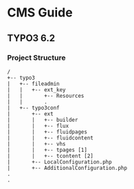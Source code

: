 # CMS Guide

## TYPO3 6.2

### Project Structure

	/
	+-- typo3
	|   +-- fileadmin
	|	|   +-- ext_key
	|	|   	+-- Resources
	|	|		.
	|   +-- typo3conf
	|   	+-- ext
	|		|	+-- builder
	|		|	+-- flux
	|		|	+-- fluidpages
	|		|	+-- fluidcontent
	|		|	+-- vhs
	|		|	+-- tpages [1]
	|		|	+-- tcontent [2]
	|   	+-- LocalConfiguration.php
	|   	+-- AdditionalConfiguration.php	
	.
	.
